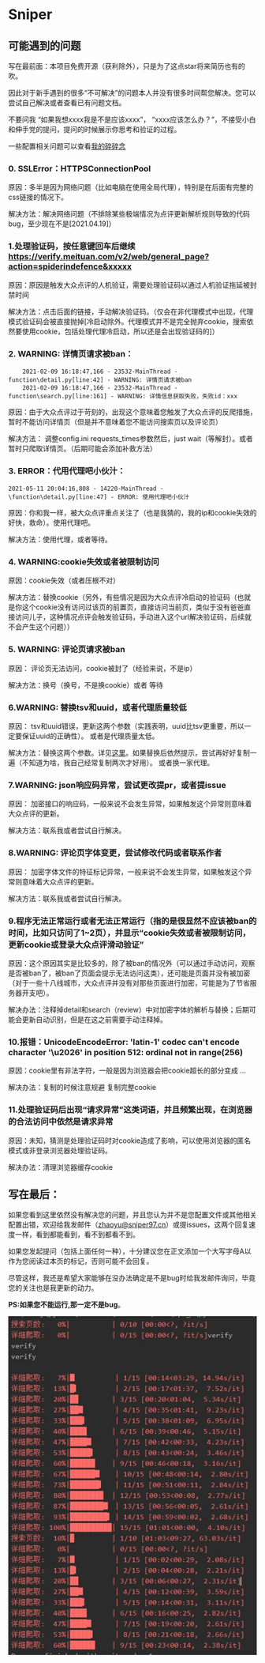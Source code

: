 # Sniper

##  可能遇到的问题

写在最前面：本项目免费开源（获利除外），只是为了这点star将来简历也有的吹。

因此对于新手遇到的很多“不可解决”的问题本人并没有很多时间帮您解决。您可以尝试自己解决或者查看已有问题文档。

不要问我 “如果我想xxxx我是不是应该xxxx”， “xxxx应该怎么办？”，不接受小白和伸手党的提问，提问的时候展示你思考和验证的过程。

一些配置相关问题可以查看[我的碎碎念](https://github.com/Sniper970119/dianping_spider#一些碎碎念 )


### 0. SSLError：HTTPSConnectionPool

原因：多半是因为网络问题（比如电脑在使用全局代理），特别是在后面有完整的css链接的情况下。

解决方法：解决网络问题（不排除某些极端情况为点评更新解析规则导致的代码bug，至少现在不是\[2021.04.19]）

### 1.处理验证码，按任意键回车后继续 https://verify.meituan.com/v2/web/general_page?action=spiderindefence&xxxxx

原因：原因是触发大众点评的人机验证，需要处理验证码以通过人机验证拖延被封禁时间

解决方法：点击后面的链接，手动解决验证码。（仅会在非代理模式中出现，代理模式验证码会被直接抛掉[冷启动除外。代理模式并不是完全抛弃cookie，搜索依然要使用cookie，包括处理代理冷启动，所以还是会出现验证码的]）

### 2. WARNING: 详情页请求被ban：

        2021-02-09 16:18:47,166 - 23532-MainThread - function\detail.py[line:42] - WARNING: 详情页请求被ban
        2021-02-09 16:18:47,166 - 23532-MainThread - function\search.py[line:161] - WARNING: 详情信息获取失败，失败id：xxx
        
原因：由于大众点评过于苛刻的，出现这个意味着您触发了大众点评的反爬措施，暂时不能访问详情页（但是并不意味着您不能访问搜索页以及评论页）

解决方法： 调整config.ini requests_times参数然后，just wait（等解封）。或者暂时只爬取详情页。（后期可能会添加补救方法）

### 3. ERROR：代用代理吧小伙汁：

    2021-05-11 20:04:16,808 - 14220-MainThread -\function\detail.py[line:47] - ERROR: 使用代理吧小伙汁

原因：你和我一样，被大众点评重点关注了（也是我猜的，我的ip和cookie失效的好快，救命）。使用代理吧。

解决方法：使用代理，或者等待。

### 4. WARNING:cookie失效或者被限制访问

原因：cookie失效（或者压根不对）

解决方法：替换cookie（另外，有些情况是因为大众点评冷启动的验证码（也就是你这个cookie没有访问过该页的前置页，直接访问当前页，类似于没有爸爸直接访问儿子，这种情况点评会触发验证码，手动进入这个url解决验证码，后续就不会产生这个问题））

### 5. WARNING: 评论页请求被ban

原因： 评论页无法访问，cookie被封了（经验来说，不是ip）

解决方法：换号（换号，不是换cookie）或者 等待

### 6.WARNING: 替换tsv和uuid，或者代理质量较低

原因： tsv和uuid错误，更新这两个参数（实践表明，uuid比tsv更重要，所以一定要保证uuid的正确性）。
    或者是代理质量太低。

解决方法：替换这两个参数。详见[这里](./docs/json.md)。如果替换后依然提示，尝试再好好复制一遍（不知道为啥，我自己经常复制两次才好用）。
    或者换一家代理。

### 7.WARNING: json响应码异常，尝试更改提pr，或者提issue

原因： 加密接口的响应码，一般来说不会发生异常，如果触发这个异常则意味着大众点评的更新。

解决方法：联系我或者尝试自行解决。

### 8.WARNING: 评论页字体变更，尝试修改代码或者联系作者

原因： 加密字体文件的特征标记异常，一般来说不会发生异常，如果触发这个异常则意味着大众点评的更新。

解决方法：联系我或者尝试自行解决。

### 9.程序无法正常运行或者无法正常运行（指的是很显然不应该被ban的时间，比如只访问了1~2页），并显示“cookie失效或者被限制访问，更新cookie或登录大众点评滑动验证”

原因：这个原因其实是比较多的，除了被ban的情况外（可以通过手动访问，观察是否被ban了，被ban了页面会提示无法访问这类），还可能是页面并没有被加密
（对于一些十八线城市，大众点评并没有对那些页面进行加密，可能是为了节省服务器开支吧）。

解决办法：注释掉detail和search（review）中对加密字体的解析与替换；后期可能会更新自动识别，但是在这之前需要手动注释掉。

### 10.报错：UnicodeEncodeError: 'latin-1' codec can't encode character '\u2026' in position 512: ordinal not in range(256)

原因：cookie里有非法字符，一般是因为浏览器会把cookie超长的部分变成 ...  

解决办法：复制的时候注意规避 复制完整cookie

### 11.处理验证码后出现“请求异常”这类词语，并且频繁出现，在浏览器的合法访问中依然是请求异常

原因：未知，猜测是处理验证码时对cookie造成了影响，可以使用浏览器的匿名模式或非登录浏览器处理验证码。

解决办法：清理浏览器缓存cookie


## 写在最后：

如果您看到这里依然没有解决您的问题，并且您认为并不是您配置文件或其他相关配置出错，欢迎给我发邮件（zhaoyu@sniper97.cn）或提issues，这两个回复速度一样，看到都能看到，看不到都看不到。

如果您发起提问（包括上面任何一种），十分建议您在正文添加一个大写字母A以作为您阅读过本页的标记，否则可能不会回复。

尽管这样，我还是希望大家能够在没办法确定是不是bug时给我发邮件询问，毕竟您的关注也是我更新的动力。

**PS:如果您不能运行,那一定不是bug**。

![image](../imgs/proxy.jpg)

